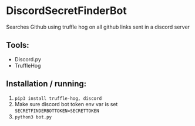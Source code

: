 # DiscordSecretFinderBot
Searches Github using truffle hog on all github links sent in a discord server


## Tools:
*   Discord.py
*   TruffleHog

## Installation / running:
1. ```pip3 install truffle-hog, discord```
2. Make sure discord bot token env var is set ```SECRETFINDERBOTTOKEN=SECRETTOKEN```
3. ```python3 bot.py ```